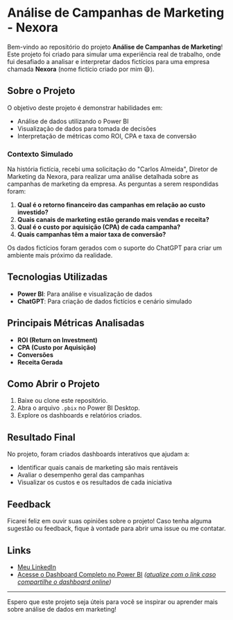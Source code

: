 # Análise de Campanhas de Marketing - Nexora

Bem-vindo ao repositório do projeto **Análise de Campanhas de Marketing**! Este projeto foi criado para simular uma experiência real de trabalho, onde fui desafiado a analisar e interpretar dados fictícios para uma empresa chamada **Nexora** (nome fictício criado por mim 😄).

## Sobre o Projeto

O objetivo deste projeto é demonstrar habilidades em:
- Análise de dados utilizando o Power BI
- Visualização de dados para tomada de decisões
- Interpretação de métricas como ROI, CPA e taxa de conversão

### Contexto Simulado
Na história fictícia, recebi uma solicitação do "Carlos Almeida", Diretor de Marketing da Nexora, para realizar uma análise detalhada sobre as campanhas de marketing da empresa. As perguntas a serem respondidas foram:
1. **Qual é o retorno financeiro das campanhas em relação ao custo investido?**
2. **Quais canais de marketing estão gerando mais vendas e receita?**
3. **Qual é o custo por aquisição (CPA) de cada campanha?**
4. **Quais campanhas têm a maior taxa de conversão?**

Os dados fictícios foram gerados com o suporte do ChatGPT para criar um ambiente mais próximo da realidade.

## Tecnologias Utilizadas
- **Power BI**: Para análise e visualização de dados
- **ChatGPT**: Para criação de dados fictícios e cenário simulado

## Principais Métricas Analisadas
- **ROI (Return on Investment)**
- **CPA (Custo por Aquisição)**
- **Conversões**
- **Receita Gerada**

## Como Abrir o Projeto
1. Baixe ou clone este repositório.
2. Abra o arquivo `.pbix` no Power BI Desktop.
3. Explore os dashboards e relatórios criados.

## Resultado Final
No projeto, foram criados dashboards interativos que ajudam a:
- Identificar quais canais de marketing são mais rentáveis
- Avaliar o desempenho geral das campanhas
- Visualizar os custos e os resultados de cada iniciativa

## Feedback
Ficarei feliz em ouvir suas opiniões sobre o projeto! Caso tenha alguma sugestão ou feedback, fique à vontade para abrir uma issue ou me contatar.

## Links
- [Meu LinkedIn]([https://www.linkedin.com/in/lucas-brady](https://www.linkedin.com/in/lucas-soares-brady-459761165/))  
- [Acesse o Dashboard Completo no Power BI](#) *([atualize com o link caso compartilhe o dashboard online](https://app.powerbi.com/groups/me/reports/ab07446f-9787-4ace-bea4-37317c83c428?ctid=440bfcc2-12e8-46a8-afa7-6275939afd40&pbi_source=linkShare))*

---
Espero que este projeto seja úteis para você se inspirar ou aprender mais sobre análise de dados em marketing!
